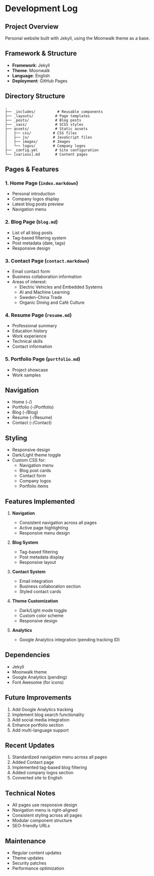 # Development Log

## Project Overview
Personal website built with Jekyll, using the Moonwalk theme as a base.

## Framework & Structure
- **Framework**: Jekyll
- **Theme**: Moonwalk
- **Language**: English
- **Deployment**: GitHub Pages

## Directory Structure
```
.
├── _includes/          # Reusable components
├── _layouts/          # Page templates
├── _posts/            # Blog posts
├── _sass/             # SCSS styles
├── assets/            # Static assets
│   ├── css/          # CSS files
│   ├── js/           # JavaScript files
│   ├── images/       # Images
│   └── logos/        # Company logos
├── _config.yml        # Site configuration
└── [various].md       # Content pages
```

## Pages & Features

### 1. Home Page (`index.markdown`)
- Personal introduction
- Company logos display
- Latest blog posts preview
- Navigation menu

### 2. Blog Page (`blog.md`)
- List of all blog posts
- Tag-based filtering system
- Post metadata (date, tags)
- Responsive design

### 3. Contact Page (`contact.markdown`)
- Email contact form
- Business collaboration information
- Areas of interest:
  - Electric Vehicles and Embedded Systems
  - AI and Machine Learning
  - Sweden-China Trade
  - Organic Dining and Café Culture

### 4. Resume Page (`resume.md`)
- Professional summary
- Education history
- Work experience
- Technical skills
- Contact information

### 5. Portfolio Page (`portfolio.md`)
- Project showcase
- Work samples

## Navigation
- Home (-/)
- Portfolio (-/Portfolio)
- Blog (-/Blog)
- Resume (-/Resume)
- Contact (-/Contact)

## Styling
- Responsive design
- Dark/Light theme toggle
- Custom CSS for:
  - Navigation menu
  - Blog post cards
  - Contact form
  - Company logos
  - Portfolio items

## Features Implemented
1. **Navigation**
   - Consistent navigation across all pages
   - Active page highlighting
   - Responsive menu design

2. **Blog System**
   - Tag-based filtering
   - Post metadata display
   - Responsive layout

3. **Contact System**
   - Email integration
   - Business collaboration section
   - Styled contact cards

4. **Theme Customization**
   - Dark/Light mode toggle
   - Custom color scheme
   - Responsive design

5. **Analytics**
   - Google Analytics integration (pending tracking ID)

## Dependencies
- Jekyll
- Moonwalk theme
- Google Analytics (pending)
- Font Awesome (for icons)

## Future Improvements
1. Add Google Analytics tracking
2. Implement blog search functionality
3. Add social media integration
4. Enhance portfolio section
5. Add multi-language support

## Recent Updates
1. Standardized navigation menu across all pages
2. Added Contact page
3. Implemented tag-based blog filtering
4. Added company logos section
5. Converted site to English

## Technical Notes
- All pages use responsive design
- Navigation menu is right-aligned
- Consistent styling across all pages
- Modular component structure
- SEO-friendly URLs

## Maintenance
- Regular content updates
- Theme updates
- Security patches
- Performance optimization 